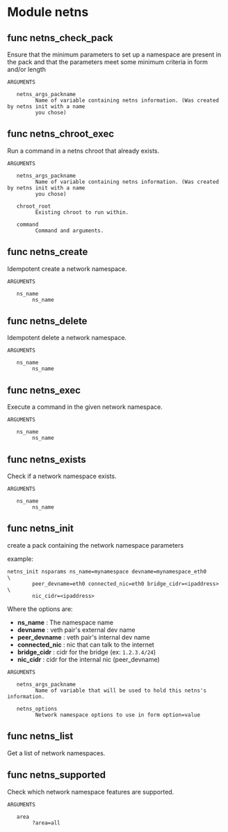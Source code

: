 # Module netns


## func netns_check_pack


Ensure that the minimum parameters to set up a namespace are present in the pack and that the
parameters meet some minimum criteria in form and/or length

```Groff
ARGUMENTS

   netns_args_packname
         Name of variable containing netns information. (Was created by netns init with a name
         you chose)

```

## func netns_chroot_exec


Run a command in a netns chroot that already exists.

```Groff
ARGUMENTS

   netns_args_packname
         Name of variable containing netns information. (Was created by netns init with a name
         you chose)

   chroot_root
         Existing chroot to run within.

   command
         Command and arguments.
```

## func netns_create


Idempotent create a network namespace.

```Groff
ARGUMENTS

   ns_name
        ns_name

```

## func netns_delete


Idempotent delete a network namespace.

```Groff
ARGUMENTS

   ns_name
        ns_name

```

## func netns_exec


Execute a command in the given network namespace.

```Groff
ARGUMENTS

   ns_name
        ns_name

```

## func netns_exists


Check if a network namespace exists.

```Groff
ARGUMENTS

   ns_name
        ns_name

```

## func netns_init


create a pack containing the network namespace parameters

example:
```shell
netns_init nsparams ns_name=mynamespace devname=mynamespace_eth0       \
        peer_devname=eth0 connected_nic=eth0 bridge_cidr=<ipaddress>   \
        nic_cidr=<ipaddress>
```

Where the options are:
- **ns_name**        : The namespace name
- **devname**        : veth pair's external dev name
- **peer_devname**   : veth pair's internal dev name
- **connected_nic**  : nic that can talk to the internet
- **bridge_cidr**    : cidr for the bridge (ex: `1.2.3.4/24`)
- **nic_cidr**       : cidr for the internal nic (peer_devname)

```Groff
ARGUMENTS

   netns_args_packname
         Name of variable that will be used to hold this netns's information.

   netns_options
         Network namespace options to use in form option=value
```

## func netns_list

Get a list of network namespaces.

## func netns_supported


Check which network namespace features are supported.

```Groff
ARGUMENTS

   area
        ?area=all

```
